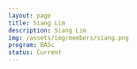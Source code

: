 ```yaml
---
layout: page
title: Siang Lim
description: Siang Lim
img: /assets/img/members/siang.png
program: BASc
status: Current
---
```


<img class="profile_img" src="{{ page.img | prepend: site.baseurl | prepend: site.url }}" alt=""/>